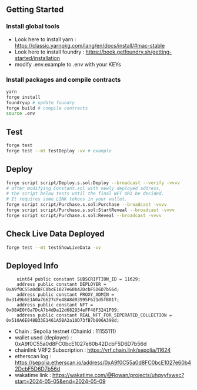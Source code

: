 ## Getting Started

### Install global tools
* Look here to install yarn : https://classic.yarnpkg.com/lang/en/docs/install/#mac-stable
* Look here to install foundry : https://book.getfoundry.sh/getting-started/installation
* modify .env.example to .env with your KEYs

### Install packages and compile contracts
```sh
yarn
forge install
foundryup # update foundry
forge build # compile contracts
source .env
```

## Test

```sh
forge test
forge test --mt testDeploy -vv # example
```

## Deploy
```sh
forge script script/Deploy.s.sol:Deploy --broadcast --verify -vvvv
# after modifying Constant.sol with newly deployed address, 
# the script below tests until the final NFT URI be decided.
# It requires some LINK tokens in your wallet.
forge script script/Purchase.s.sol:Purchase --broadcast -vvvv
forge script script/Purchase.s.sol:StartReveal --broadcast -vvvv
forge script script/Purchase.s.sol:Reveal --broadcast -vvvv

```
## Check Live Data Deployed
```sh
forge test --mt testShowLiveData -vv
```

## Deployed Info
```solidity
    uint64 public constant SUBSCRIPTION_ID = 11629;
    address public constant DEPLOYER = 0xA9f0C55a0d8FC0bcE1027e60b42DcbF5D6D7b56d;
    address public constant PROXY_ADMIN = 0x31d9b6E1A0a76627cFe48A8d03995F621d5fB017;
    address public constant NFT = 0x08AE0f0a7DcA7b4dDa12d682934eFF48F3241F09;
    address public constant REAL_NFT_FOR_SEPERATED_COLLECTION = 0x510A6E848B33E1461A5BA2a10D73fB7b806A398d;
```
* Chain : Sepolia testnet (ChainId : 11155111)
* wallet used (deployer)      : 0xA9f0C55a0d8FC0bcE1027e60b42DcbF5D6D7b56d
* chainlink VRF2 Subscription : https://vrf.chain.link/sepolia/11624
* etherscan log               : https://sepolia.etherscan.io/address/0xA9f0C55a0d8FC0bcE1027e60b42DcbF5D6D7b56d
* wakatime link               : https://wakatime.com/@Rowan/projects/uhqvyfxwec?start=2024-05-05&end=2024-05-09
